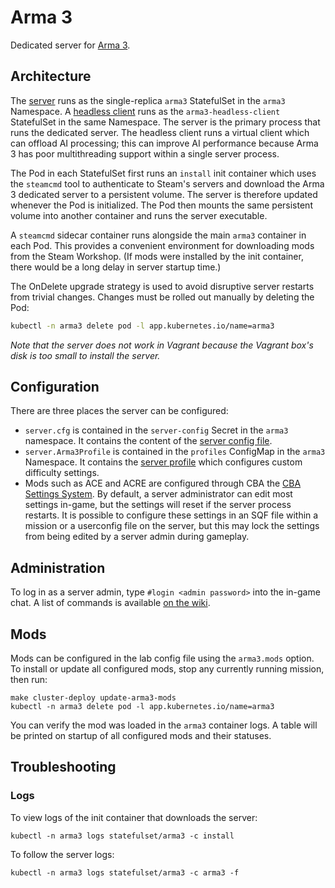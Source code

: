 # Arma 3

Dedicated server for [Arma 3](https://arma3.com/). 

## Architecture

The [server](https://community.bistudio.com/wiki/Arma_3:_Dedicated_Server) runs as the single-replica `arma3` StatefulSet in the `arma3` Namespace. A [headless client](https://community.bistudio.com/wiki/Arma_3:_Headless_Client) runs as the `arma3-headless-client` StatefulSet in the same Namespace. The server is the primary process that runs the dedicated server. The headless client runs a virtual client which can offload AI processing; this can improve AI performance because Arma 3 has poor multithreading support within a single server process.

The Pod in each StatefulSet first runs an `install` init container which uses the `steamcmd` tool to authenticate to Steam's servers and download the Arma 3 dedicated server to a persistent volume. The server is therefore updated whenever the Pod is initialized. The Pod then mounts the same persistent volume into another container and runs the server executable.

A `steamcmd` sidecar container runs alongside the main `arma3` container in each Pod. This provides a convenient environment for downloading mods from the Steam Workshop. (If mods were installed by the init container, there would be a long delay in server startup time.)

The OnDelete upgrade strategy is used to avoid disruptive server restarts from trivial changes. Changes must be rolled out manually by deleting the Pod:

```sh
kubectl -n arma3 delete pod -l app.kubernetes.io/name=arma3
```

_Note that the server does not work in Vagrant because the Vagrant box's disk is too small to install the server._

## Configuration

There are three places the server can be configured:

- `server.cfg` is contained in the `server-config` Secret in the `arma3` namespace. It contains the content of the [server config file](https://community.bistudio.com/wiki/Arma_3:_Server_Config_File).
- `server.Arma3Profile` is contained in the `profiles` ConfigMap in the `arma3` Namespace. It contains the [server profile](https://community.bistudio.com/wiki/Arma_3:_Server_Profile) which configures custom difficulty settings.
- Mods such as ACE and ACRE are configured through CBA the [CBA Settings System](https://github.com/CBATeam/CBA_A3/wiki/CBA-Settings-System). By default, a server administrator can edit most settings in-game, but the settings will reset if the server process restarts. It is possible to configure these settings in an SQF file within a mission or a userconfig file on the server, but this may lock the settings from being edited by a server admin during gameplay.

## Administration

To log in as a server admin, type `#login <admin password>` into the in-game chat. A list of commands is available [on the wiki](https://community.bistudio.com/wiki/Multiplayer_Server_Commands).


## Mods

Mods can be configured in the lab config file using the `arma3.mods` option. To install or update all configured mods, stop any currently running mission, then run:

```
make cluster-deploy update-arma3-mods
kubectl -n arma3 delete pod -l app.kubernetes.io/name=arma3
```

You can verify the mod was loaded in the `arma3` container logs. A table will be printed on startup of all configured mods and their statuses.

## Troubleshooting

### Logs

To view logs of the init container that downloads the server:

```
kubectl -n arma3 logs statefulset/arma3 -c install
```

To follow the server logs:

```
kubectl -n arma3 logs statefulset/arma3 -c arma3 -f
```
